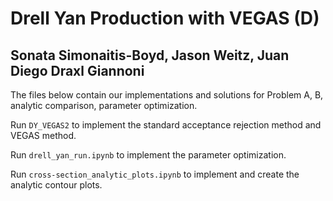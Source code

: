 # Drell Yan Production with VEGAS (D)
## Sonata Simonaitis-Boyd, Jason Weitz, Juan Diego Draxl Giannoni

The files below contain our implementations and solutions for Problem A, B, analytic comparison, parameter optimization.

Run `DY_VEGAS2` to implement the standard acceptance rejection method and VEGAS method.

Run `drell_yan_run.ipynb` to implement the parameter optimization.

Run `cross-section_analytic_plots.ipynb` to implement and create the analytic contour plots.
